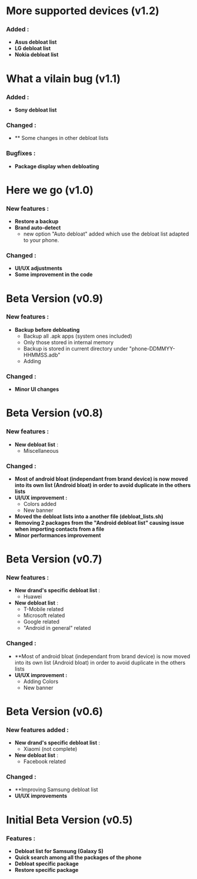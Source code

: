 # More supported devices (v1.2)

### Added : 
- **Asus debloat list**
- **LG debloat list**
- **Nokia debloat list**


# What a vilain bug (v1.1)

### Added : 
- **Sony debloat list**
### Changed :
- ** Some changes in other debloat lists

### Bugfixes : 
- **Package display when debloating**

# Here we go (v1.0)

### New features : 
- **Restore a backup**
- **Brand auto-detect**
	- new option "Auto debloat" added which use the debloat list adapted to your phone.

### Changed : 
- **UI/UX adjustments**
- **Some improvement in the code**


# Beta Version (v0.9)

### New features :
- **Backup before debloating**
	- Backup all .apk apps (system ones included)
	- Only those stored in internal memory
	- Backup is stored in current directory under "phone-DDMMYY-HHMMSS.adb"
	- Adding 

### Changed :
- **Minor UI changes**

# Beta Version (v0.8)

### New features :
- **New debloat list** :
	- Miscellaneous

### Changed :
- **Most of android bloat (independant from brand device) is now moved into its own list (Android bloat) in order to avoid duplicate in the others lists**
- **UI/UX improvement :**
	- Colors added
	- New banner
- **Moved the debloat lists into a another file (debloat_lists.sh)**
- **Removing 2 packages from the "Android debloat list" causing issue when importing contacts from a file**
- **Minor performances improvement**


# Beta Version (v0.7)

### New features :
- **New drand's specific debloat list** : 
	- Huawei
- **New debloat list** :
	- T-Mobile related
	- Microsoft related
	- Google related 
	- "Android in general" related

### Changed :
- **Most of android bloat (independant from brand device) is now moved into its own list (Android bloat) in order to avoid duplicate in the others lists
- **UI/UX improvement :**
	- Adding Colors
	- New banner


# Beta Version (v0.6)

### New features added :
- **New drand's specific debloat list** : 
	- Xiaomi (not complete)
- **New debloat list** :
	- Facebook related

### Changed : 
- **Improving Samsung debloat list
- **UI/UX improvements**


# Initial Beta Version (v0.5)

### Features :
- **Debloat list for Samsung (Galaxy S)**
- **Quick search among all the packages of the phone**
- **Debloat specific package**
- **Restore specific package**